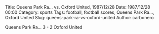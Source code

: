 Title: Queens Park Ra… vs. Oxford United, 1987/12/28
Date: 1987/12/28 00:00
Category: sports
Tags: football, football scores, Queens Park Ra…, Oxford United
Slug: queens-park-ra-vs-oxford-united
Author: carbonero


Queens Park Ra… 3 - 2 Oxford United
